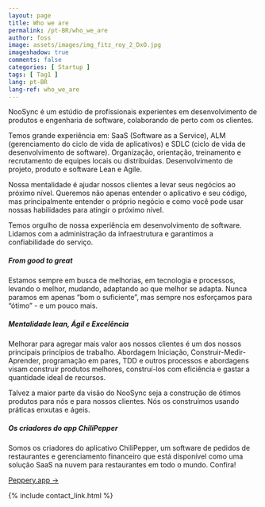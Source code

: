 ```yaml
---
layout: page
title: Who we are
permalink: /pt-BR/who_we_are
author: foss
image: assets/images/img_fitz_roy_2_DxO.jpg
imageshadow: true
comments: false
categories: [ Startup ]
tags: [ Tag1 ]
lang: pt-BR
lang-ref: who_we_are
---
```

NooSync é um estúdio de profissionais experientes em desenvolvimento de produtos e engenharia de software, colaborando de perto com os clientes.

Temos grande experiência em: SaaS (Software as a Service), ALM (gerenciamento do ciclo de vida de aplicativos) e SDLC (ciclo de vida de desenvolvimento de software). Organização, orientação, treinamento e recrutamento de equipes locais ou distribuídas. Desenvolvimento de projeto, produto e software Lean e Agile.

Nossa mentalidade é ajudar nossos clientes a levar seus negócios ao próximo nível. Queremos não apenas entender o aplicativo e seu código, mas principalmente entender o próprio negócio e como você pode usar nossas habilidades para atingir o próximo nível.

Temos orgulho de nossa experiência em desenvolvimento de software. Lidamos com a administração da infraestrutura e garantimos a confiabilidade do serviço.

<h5>From good to great</h5>
Estamos sempre em busca de melhorias, em tecnologia e processos, levando o melhor, mudando, adaptando ao que melhor se adapta. Nunca paramos em apenas “bom o suficiente”, mas sempre nos esforçamos para “ótimo” - e um pouco mais.

<h5>Mentalidade lean, Ágil e Excelência</h5>
Melhorar para agregar mais valor aos nossos clientes é um dos nossos principais princípios de trabalho. Abordagem Iniciação, Construir-Medir-Aprender, programação em pares, TDD e outros processos e abordagens visam construir produtos melhores, construí-los com eficiência e gastar a quantidade ideal de recursos.

Talvez a maior parte da visão do NooSync seja a construção de ótimos produtos para nós e para nossos clientes. Nós os construímos usando práticas enxutas e ágeis.

<h5>Os criadores do app ChiliPepper</h5>
Somos os criadores do aplicativo ChiliPepper, um software de pedidos de restaurantes e gerenciamento financeiro que está disponível como uma solução SaaS na nuvem para restaurantes em todo o mundo. Confira!


<a target="_blank" href="https://peppery.app" class="btn btn-dark"> Peppery.app &rarr;</a>

{% include contact_link.html %}